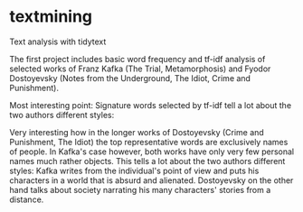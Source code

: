 # textmining
Text analysis with tidytext

The first project includes basic word frequency and tf-idf analysis of selected works of Franz Kafka (The Trial, Metamorphosis) and Fyodor Dostoyevsky (Notes from the Underground, The Idiot, Crime and Punishment).

Most interesting point:
Signature words selected by tf-idf tell a lot about the two authors different styles:

Very interesting how in the longer works of Dostoyevsky (Crime and Punishment, The Idiot) the top representative words are exclusively names of people. In Kafka's case however, both works have only very few personal names much rather objects. This tells a lot about the two authors different styles: Kafka writes from the individual's point of view and puts his characters in a world that is absurd and alienated.
Dostoyevsky on the other hand talks about society narrating his many characters' stories from a distance.

